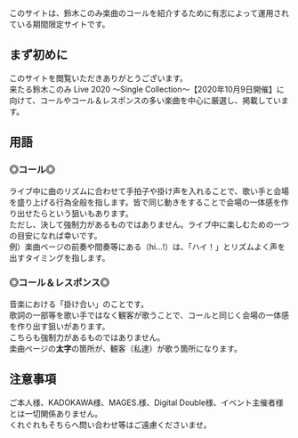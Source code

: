 このサイトは、鈴木このみ楽曲のコールを紹介するために有志によって運用されている期間限定サイトです。  

## まず初めに
このサイトを閲覧いただきありがとうございます。  
来たる鈴木このみ Live 2020 ～Single Collection～【2020年10月9日開催】に向けて、コールやコール＆レスポンスの多い楽曲を中心に厳選し、掲載しています。  

## 用語
### ◎コール◎  
ライブ中に曲のリズムに合わせて手拍子や掛け声を入れることで、歌い手と会場を盛り上げる行為全般を指します。皆で同じ動きをすることで会場の一体感を作り出せたらという狙いもあります。  
ただし、決して強制力があるものではありません。ライブ中に楽しむための一つの目安になれば幸いです。  
例）楽曲ページの前奏や間奏等にある（hi...!）は、「ハイ！」とリズムよく声を出すタイミングを指します。

### ◎コール＆レスポンス◎    
音楽における「掛け合い」のことです。  
歌詞の一部等を歌い手ではなく観客が歌うことで、コールと同じく会場の一体感を作り出す狙いがあります。  
こちらも強制力があるものではありません。  
楽曲ページの**太字**の箇所が、観客（私達）が歌う箇所になります。

## 注意事項
ご本人様、KADOKAWA様、MAGES.様、Digital Double様、イベント主催者様とは一切関係ありません。  
くれぐれもそちらへ問い合わせ等はご遠慮くださいませ。
